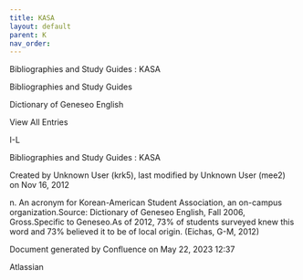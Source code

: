 ```yaml
---
title: KASA
layout: default
parent: K
nav_order:
---
```


Bibliographies and Study Guides : KASA

Bibliographies and Study Guides

Dictionary of Geneseo English

View All Entries

I-L

Bibliographies and Study Guides : KASA

Created by  Unknown User (krk5), last modified by  Unknown User (mee2) on Nov 16, 2012

n. An acronym for Korean-American Student Association, an on-campus organization.Source: Dictionary of Geneseo English, Fall 2006, Gross.Specific to Geneseo.As of 2012, 73% of students surveyed knew this word and 73% believed it to be of local origin. (Eichas, G-M, 2012) 

Document generated by Confluence on May 22, 2023 12:37

Atlassian

